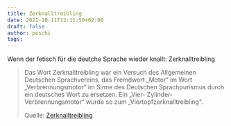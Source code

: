```yaml
---
title: Zerknalltreibling
date: 2021-10-11T12:11:59+02:00
draft: false
author: poschi
tags: 
---
```


Wenn der fetisch für die deutche Sprache wieder knallt: Zerknalltreibling

> Das Wort Zerknalltreibling war ein Versuch des Allgemeinen Deutschen
> Sprachvereins, das Fremdwort „Motor“ im Wort „Verbrennungsmotor“ im Sinne des
> Deutschen Sprachpurismus durch ein deutsches Wort zu ersetzen. Ein „Vier-
> Zylinder-Verbrennungsmotor“ wurde so zum „Viertopfzerknalltreibling“.
>
> Quelle: [Zerknalltreibling](https://de.wikipedia.org/wiki/Zerknalltreibling)
